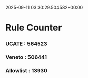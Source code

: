 2025-09-11 03:30:29.504582+00:00
# Rule Counter 
 ### UCATE : 564523

 ### Veneto : 506441

 ### Allowlist : 13930
